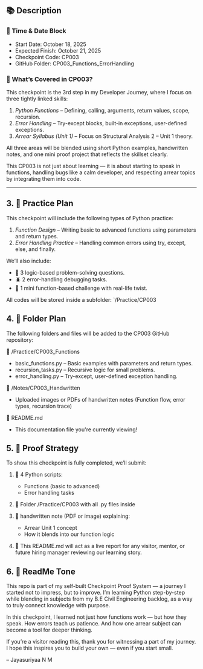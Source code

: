 ## 📚 Description

### 📅 Time & Date Block

- Start Date: October 18, 2025 
- Expected Finish: October 21, 2025
- Checkpoint Code: CP003
- GitHub Folder: CP003_Functions_ErrorHandling 

### 📝 What’s Covered in CP003?

This checkpoint is the 3rd step in my Developer Journey, where I focus on three tightly linked skills:

1. *Python Functions* – Defining, calling, arguments, return values, scope, recursion.
2. *Error Handling* – Try-except blocks, built-in exceptions, user-defined exceptions.
3. *Arrear Syllabus (Unit 1)* – Focus on Structural Analysis 2 – Unit 1 theory.

All three areas will be blended using short Python examples, handwritten notes, and one mini proof project that reflects the skillset clearly.

This CP003 is not just about learning — it is about starting to speak in functions, handling bugs like a calm developer, and respecting arrear topics by integrating them into code.

---

## 3. 🧪 Practice Plan

This checkpoint will include the following types of Python practice:

1. *Function Design* – Writing basic to advanced functions using parameters and return types.
2. *Error Handling Practice* – Handling common errors using try, except, else, and finally.

We’ll also include:
- 🧠 3 logic-based problem-solving questions.
- 🪲 2 error-handling debugging tasks.
- 🎯 1 mini function-based challenge with real-life twist.

All codes will be stored inside a subfolder: `/Practice/CP003

## 4. 📂 Folder Plan

The following folders and files will be added to the CP003 GitHub repository:

📁 /Practice/CP003_Functions
- basic_functions.py – Basic examples with parameters and return types.
- recursion_tasks.py – Recursive logic for small problems.
- error_handling.py – Try-except, user-defined exception handling.

📁 /Notes/CP003_Handwritten
- Uploaded images or PDFs of handwritten notes (Function flow, error types, recursion trace)


📄 README.md
- This documentation file you're currently viewing!

## 5. 🧭 Proof Strategy

To show this checkpoint is fully completed, we’ll submit:

1. 🧪 4 Python scripts:
   - Functions (basic to advanced)
   - Error handling tasks
   
2. 📂 Folder /Practice/CP003 with all .py files inside

3. 📝 handwritten note (PDF or image) explaining:
   - Arrear Unit 1 concept
   - How it blends into our function logic

4. 📜 This README.md will act as a live report for any visitor, mentor, or future hiring manager reviewing our learning story.

## 6. 💬 ReadMe Tone

This repo is part of my self-built Checkpoint Proof System — a journey I started not to impress, but to improve. I’m learning Python step-by-step while blending in subjects from my B.E Civil Engineering backlog, as a way to truly connect knowledge with purpose.

In this checkpoint, I learned not just how functions work — but how they speak. How errors teach us patience. And how one arrear subject can become a tool for deeper thinking.

If you’re a visitor reading this, thank you for witnessing a part of my journey. I hope this inspires you to build your own — even if you start small.

– Jayasuriyaa N M
